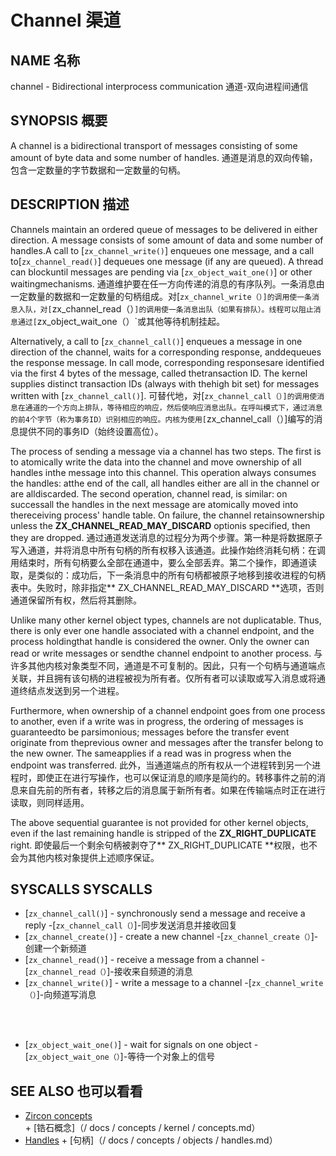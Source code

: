  
# Channel  渠道 

 
## NAME  名称 

channel - Bidirectional interprocess communication  通道-双向进程间通信

 
## SYNOPSIS  概要 

A channel is a bidirectional transport of messages consisting of some amount of byte data and some number of handles. 通道是消息的双向传输，包含一定数量的字节数据和一定数量的句柄。

 
## DESCRIPTION  描述 

Channels maintain an ordered queue of messages to be delivered in either direction. A message consists of some amount of data and some number of handles.A call to [`zx_channel_write()`] enqueues one message, and a call to[`zx_channel_read()`] dequeues one message (if any are queued). A thread can blockuntil messages are pending via [`zx_object_wait_one()`] or other waitingmechanisms. 通道维护要在任一方向传递的消息的有序队列。一条消息由一定数量的数据和一定数量的句柄组成。对[`zx_channel_write（）]的调用使一条消息入队，对[`zx_channel_read（）`]的调用使一条消息出队（如果有排队）。线程可以阻止消息通过[`zx_object_wait_one（）`或其他等待机制挂起。

Alternatively, a call to [`zx_channel_call()`] enqueues a message in one direction of the channel, waits for a corresponding response, anddequeues the response message. In call mode, corresponding responsesare identified via the first 4 bytes of the message, called thetransaction ID. The kernel supplies distinct transaction IDs (always with thehigh bit set) for messages written with [`zx_channel_call()`]. 可替代地，对[`zx_channel_call（）]的调用使消息在通道的一个方向上排队，等待相应的响应，然后使响应消息出队。在呼叫模式下，通过消息的前4个字节（称为事务ID）识别相应的响应。内核为使用[`zx_channel_call（）]编写的消息提供不同的事务ID（始终设置高位）。

The process of sending a message via a channel has two steps. The first is to atomically write the data into the channel and move ownership of all handles inthe message into this channel. This operation always consumes the handles: atthe end of the call, all handles either are all in the channel or are alldiscarded. The second operation, channel read, is similar: on successall the handles in the next message are atomically moved into thereceiving process' handle table. On failure, the channel retainsownership unless the **ZX_CHANNEL_READ_MAY_DISCARD** optionis specified, then they are dropped. 通过通道发送消息的过程分为两个步骤。第一种是将数据原子写入通道，并将消息中所有句柄的所有权移入该通道。此操作始终消耗句柄：在调用结束时，所有句柄要么全部在通道中，要么全部丢弃。第二个操作，即通道读取，是类似的：成功后，下一条消息中的所有句柄都被原子地移到接收进程的句柄表中。失败时，除非指定** ZX_CHANNEL_READ_MAY_DISCARD **选项，否则通道保留所有权，然后将其删除。

Unlike many other kernel object types, channels are not duplicatable. Thus, there is only ever one handle associated with a channel endpoint, and the process holdingthat handle is considered the owner. Only the owner can read or write messages or sendthe channel endpoint to another process. 与许多其他内核对象类型不同，通道是不可复制的。因此，只有一个句柄与通道端点关联，并且拥有该句柄的进程被视为所有者。仅所有者可以读取或写入消息或将通道终结点发送到另一个进程。

Furthermore, when ownership of a channel endpoint goes from one process to another, even if a write was in progress, the ordering of messages is guaranteedto be parsimonious; messages before the transfer event originate from theprevious owner and messages after the transfer belong to the new owner. The sameapplies if a read was in progress when the endpoint was transferred. 此外，当通道端点的所有权从一个进程转到另一个进程时，即使正在进行写操作，也可以保证消息的顺序是简约的。转移事件之前的消息来自先前的所有者，转移之后的消息属于新所有者。如果在传输端点时正在进行读取，则同样适用。

The above sequential guarantee is not provided for other kernel objects, even if the last remaining handle is stripped of the **ZX_RIGHT_DUPLICATE** right. 即使最后一个剩余句柄被剥夺了** ZX_RIGHT_DUPLICATE **权限，也不会为其他内核对象提供上述顺序保证。

 
## SYSCALLS  SYSCALLS 

 
 - [`zx_channel_call()`] - synchronously send a message and receive a reply  -[`zx_channel_call（）`]-同步发送消息并接收回复
 - [`zx_channel_create()`] - create a new channel  -[`zx_channel_create（）`]-创建一个新频道
 - [`zx_channel_read()`] - receive a message from a channel  -[`zx_channel_read（）`]-接收来自频道的消息
 - [`zx_channel_write()`] - write a message to a channel  -[`zx_channel_write（）`]-向频道写消息

<br>  <br>

 
 - [`zx_object_wait_one()`] - wait for signals on one object  -[`zx_object_wait_one（）`]-等待一个对象上的信号

 
## SEE ALSO  也可以看看 

 
+ [Zircon concepts](/docs/concepts/kernel/concepts.md)  + [锆石概念]（/ docs / concepts / kernel / concepts.md）
+ [Handles](/docs/concepts/objects/handles.md)  + [句柄]（/ docs / concepts / objects / handles.md）

